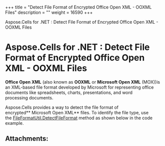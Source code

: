 +++
title = "Detect File Format of Encrypted Office Open XML - OOXML Files" 
description = "" 
weight = 16590 
+++

Aspose.Cells for .NET : Detect File Format of Encrypted Office Open XML - OOXML Files  

# Aspose.Cells for .NET : Detect File Format of Encrypted Office Open XML - OOXML Files


**Office Open XML** (also known as **OOXML** or **Microsoft Open XML** (MOX))is an XML\-based file format developed by Microsoft for representing office documents like spreadsheets, charts, presentations, and word processing documents.

Aspose.Cells provides a way to detect the file format of encrypted** Microsoft Open XML** files. To identify the file type, use the [FileFormatUtil.DetectFileFormat](https://apireference.aspose.com/net/cells/aspose.cells/fileformatutil/methods/detectfileformat/index) method as shown below in the code example.

## Attachments:


